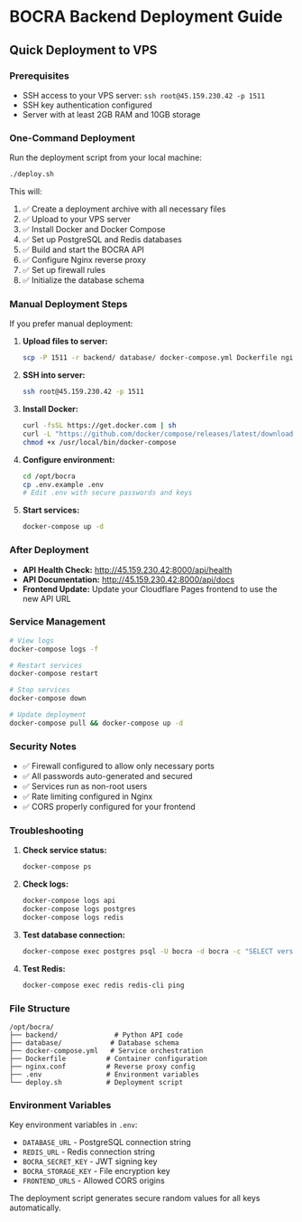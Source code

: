 # BOCRA Backend Deployment Guide

## Quick Deployment to VPS

### Prerequisites
- SSH access to your VPS server: `ssh root@45.159.230.42 -p 1511`
- SSH key authentication configured
- Server with at least 2GB RAM and 10GB storage

### One-Command Deployment

Run the deployment script from your local machine:

```bash
./deploy.sh
```

This will:
1. ✅ Create a deployment archive with all necessary files
2. ✅ Upload to your VPS server
3. ✅ Install Docker and Docker Compose
4. ✅ Set up PostgreSQL and Redis databases
5. ✅ Build and start the BOCRA API
6. ✅ Configure Nginx reverse proxy
7. ✅ Set up firewall rules
8. ✅ Initialize the database schema

### Manual Deployment Steps

If you prefer manual deployment:

1. **Upload files to server:**
   ```bash
   scp -P 1511 -r backend/ database/ docker-compose.yml Dockerfile nginx.conf .env.example root@45.159.230.42:/opt/bocra/
   ```

2. **SSH into server:**
   ```bash
   ssh root@45.159.230.42 -p 1511
   ```

3. **Install Docker:**
   ```bash
   curl -fsSL https://get.docker.com | sh
   curl -L "https://github.com/docker/compose/releases/latest/download/docker-compose-Linux-x86_64" -o /usr/local/bin/docker-compose
   chmod +x /usr/local/bin/docker-compose
   ```

4. **Configure environment:**
   ```bash
   cd /opt/bocra
   cp .env.example .env
   # Edit .env with secure passwords and keys
   ```

5. **Start services:**
   ```bash
   docker-compose up -d
   ```

### After Deployment

- **API Health Check:** http://45.159.230.42:8000/api/health
- **API Documentation:** http://45.159.230.42:8000/api/docs
- **Frontend Update:** Update your Cloudflare Pages frontend to use the new API URL

### Service Management

```bash
# View logs
docker-compose logs -f

# Restart services
docker-compose restart

# Stop services
docker-compose down

# Update deployment
docker-compose pull && docker-compose up -d
```

### Security Notes

- ✅ Firewall configured to allow only necessary ports
- ✅ All passwords auto-generated and secured
- ✅ Services run as non-root users
- ✅ Rate limiting configured in Nginx
- ✅ CORS properly configured for your frontend

### Troubleshooting

1. **Check service status:**
   ```bash
   docker-compose ps
   ```

2. **Check logs:**
   ```bash
   docker-compose logs api
   docker-compose logs postgres
   docker-compose logs redis
   ```

3. **Test database connection:**
   ```bash
   docker-compose exec postgres psql -U bocra -d bocra -c "SELECT version();"
   ```

4. **Test Redis:**
   ```bash
   docker-compose exec redis redis-cli ping
   ```

### File Structure

```
/opt/bocra/
├── backend/              # Python API code
├── database/            # Database schema
├── docker-compose.yml   # Service orchestration
├── Dockerfile          # Container configuration
├── nginx.conf          # Reverse proxy config
├── .env                # Environment variables
└── deploy.sh           # Deployment script
```

### Environment Variables

Key environment variables in `.env`:
- `DATABASE_URL` - PostgreSQL connection string
- `REDIS_URL` - Redis connection string
- `BOCRA_SECRET_KEY` - JWT signing key
- `BOCRA_STORAGE_KEY` - File encryption key
- `FRONTEND_URLS` - Allowed CORS origins

The deployment script generates secure random values for all keys automatically.